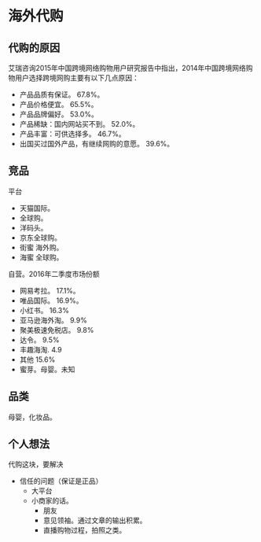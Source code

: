 # 海外代购
## 代购的原因
艾瑞咨询2015年中国跨境网络购物用户研究报告中指出，2014年中国跨境网络购物用户选择跨境网购主要有以下几点原因：
* 产品品质有保证。 67.8%。
* 产品价格便宜。 65.5%。
* 产品品牌偏好。 53.0%。
* 产品稀缺：国内网站买不到。 52.0%。
* 产品丰富：可供选择多。 46.7%。
* 出国买过国外产品，有继续网购的意愿。 39.6%。

## 竞品
平台  
* 天猫国际。
* 全球购。
* 洋码头。
* 京东全球购。
* 街蜜 海外购。
* 海蜜 全球购。

自营。2016年二季度市场份额  
* 网易考拉。 17.1%。
* 唯品国际。 16.9%。
* 小红书。 16.3%
* 亚马逊海外淘。 9.9%
* 聚美极速免税店。 9.8%
* 达令。 9.5%
* 丰趣海淘. 4.9
* 其他 15.6%
* 蜜芽。母婴。未知 

## 品类
母婴，化妆品。

## 个人想法
代购这块，要解决
* 信任的问题（保证是正品）
  * 大平台
  * 小商家的话。
    * 朋友
    * 意见领袖。通过文章的输出积累。
    * 直播购物过程，拍照之类。